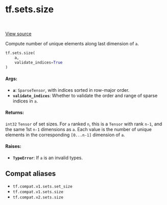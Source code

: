 <div itemscope itemtype="http://developers.google.com/ReferenceObject">
<meta itemprop="name" content="tf.sets.size" />
<meta itemprop="path" content="Stable" />
</div>

# tf.sets.size

<!-- Insert buttons and diff -->

<table class="tfo-notebook-buttons tfo-api" align="left">
</table>

<a target="_blank" href="/code/stable/tensorflow/python/ops/sets_impl.py">View source</a>



Compute number of unique elements along last dimension of `a`.

``` python
tf.sets.size(
    a,
    validate_indices=True
)
```



<!-- Placeholder for "Used in" -->


#### Args:


* <b>`a`</b>: `SparseTensor`, with indices sorted in row-major order.
* <b>`validate_indices`</b>: Whether to validate the order and range of sparse indices
   in `a`.


#### Returns:

`int32` `Tensor` of set sizes. For `a` ranked `n`, this is a `Tensor` with
rank `n-1`, and the same 1st `n-1` dimensions as `a`. Each value is the
number of unique elements in the corresponding `[0...n-1]` dimension of `a`.



#### Raises:


* <b>`TypeError`</b>: If `a` is an invalid types.

## Compat aliases

* `tf.compat.v1.sets.set_size`
* `tf.compat.v1.sets.size`
* `tf.compat.v2.sets.size`

